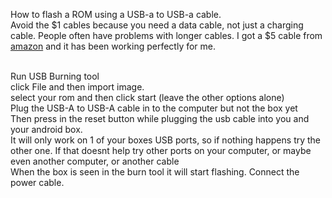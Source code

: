 How to flash a ROM using a USB-a to USB-a cable.
<br> Avoid the $1 cables because you need a data cable, not just a charging cable. People often have problems with longer cables. I got a $5 cable from [amazon](https://www.amazon.com/gp/product/B00P0E3954/) and it has been working perfectly for me.

<br> Run USB Burning tool
<br> click File and then import image.
<br> select your rom and then click start (leave the other options alone)
<br> Plug the USB-A to USB-A cable in to the computer but not the box yet
<br> Then press in the reset button while plugging the usb cable into you and your android box.
<br> It will only work on 1 of your boxes USB ports, so if nothing happens try the other one. If that doesnt help try other ports on your computer, or maybe even another computer, or another cable
<br> When the box is seen in the burn tool it will start flashing. Connect the power cable.
